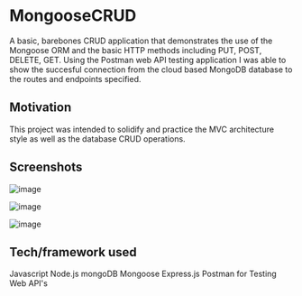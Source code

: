 # MongooseCRUD
A basic, barebones CRUD application that demonstrates the use of the Mongoose ORM and the basic HTTP methods including
PUT, POST, DELETE, GET. Using the Postman web API testing application I was able to show the succesful connection from the 
cloud based MongoDB database to the routes and endpoints specified.


## Motivation
This project was intended to solidify and practice the MVC architecture style as well as the database CRUD operations.

## Screenshots
![image](https://user-images.githubusercontent.com/8785431/62655782-5b1d7b80-b928-11e9-95e9-74cc534cf9ab.png)

![image](https://user-images.githubusercontent.com/8785431/62655832-75eff000-b928-11e9-9486-a8c447351b68.png)


![image](https://user-images.githubusercontent.com/8785431/62656321-894f8b00-b929-11e9-919c-e7a9806dde72.png)


## Tech/framework used
 Javascript
 Node.js
 mongoDB
 Mongoose
 Express.js
 Postman for Testing Web API's




